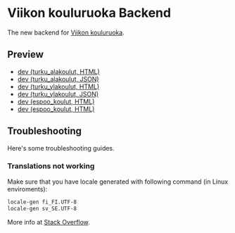 # Viikon kouluruoka Backend
The new backend for [Viikon kouluruoka](https://github.com/theel0ja/viikon-kouluruoka).

## Preview
* [dev (turku_alakoulut, HTML)](https://api.theel0ja.info/viikon-kouluruoka/html/turku_alakoulut)
* [dev (turku_alakoulut, JSON)](https://api.theel0ja.info/viikon-kouluruoka/json/turku_alakoulut)
* [dev (turku_ylakoulut, HTML)](https://api.theel0ja.info/viikon-kouluruoka/html/turku_ylakoulut)
* [dev (turku_ylakoulut, JSON)](https://api.theel0ja.info/viikon-kouluruoka/json/turku_ylakoulut)
* [dev (espoo_koulut, HTML)](https://api.theel0ja.info/viikon-kouluruoka/html/espoo_koulut)
* [dev (espoo_koulut, HTML)](https://api.theel0ja.info/viikon-kouluruoka/json/espoo_koulut)

## Troubleshooting

Here's some troubleshooting guides.

### Translations not working

Make sure that you have locale generated with following command (in Linux enviroments):
```bash
locale-gen fi_FI.UTF-8
locale-gen sv_SE.UTF-8
```

More info at [Stack Overflow](http://stackoverflow.com/a/6087538/6451184).
